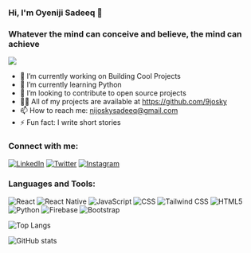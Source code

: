 ### Hi, I'm Oyeniji Sadeeq 👋
### Whatever the mind can conceive and believe, the mind can achieve
![](https://komarev.com/ghpvc/?username=9josky)
- 🔭 I’m currently working on Building Cool Projects
- 🌱 I’m currently learning Python
- 👯 I’m looking to contribute to open source projects
- 👨‍💻 All of my projects are available at https://github.com/9josky
- 📫 How to reach me: nijoskysadeeq@gmail.com
- ⚡ Fun fact: I write short stories

### Connect with me:
   [![LinkedIn](https://img.shields.io/badge/-LinkedIn-blue?style=for-the-badge&logo=linkedin)](https://www.linkedin.com/in/oyeniji-sadeeq/) [![Twitter](https://img.shields.io/badge/-Twitter-blue?style=for-the-badge&logo=twitter)](https://twitter.com/9josky) [![Instagram](https://img.shields.io/badge/-Instagram-purple?style=for-the-badge&logo=instagram)](https://instagram.com/9josky)


### Languages and Tools:
![React](https://img.shields.io/badge/-React-blue?style=for-the-badge&logo=react) ![React Native](https://img.shields.io/badge/-React_Native-blue?style=for-the-badge&logo=react) ![JavaScript](https://img.shields.io/badge/-JavaScript-yellow?style=for-the-badge&logo=javascript) ![CSS](https://img.shields.io/badge/-CSS-blue?style=for-the-badge&logo=css3) ![Tailwind CSS](https://img.shields.io/badge/-Tailwind_CSS-blue?style=for-the-badge&logo=tailwind-css) ![HTML5](https://img.shields.io/badge/-HTML5-orange?style=for-the-badge&logo=html5) ![Python](https://img.shields.io/badge/-Python-green?style=for-the-badge&logo=python) ![Firebase](https://img.shields.io/badge/-Firebase-yellow?style=for-the-badge&logo=firebase) ![Bootstrap](https://img.shields.io/badge/-Bootstrap-purple?style=for-the-badge&logo=bootstrap)

![Top Langs](https://github-readme-stats.vercel.app/api/top-langs/?username=9josky&layout=compact)

![GitHub stats](https://github-readme-stats.vercel.app/api?username=9josky&show_icons=true)
